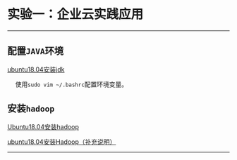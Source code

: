 # 实验一：企业云实践应用

------------------

## 配置`JAVA`环境

[ubuntu18.04安装jdk](https://blog.csdn.net/weixin_38883338/article/details/82079194)

&emsp; 使用`sudo vim ~/.bashrc`配置环境变量。

## 安装`hadoop`

[Ubuntu18.04安装hadoop](https://blog.csdn.net/weixin_38883338/article/details/82928809)

[ubuntu18.04安装Hadoop（补充说明）](https://blog.csdn.net/weixin_42001089/article/details/81865101)

------------------
